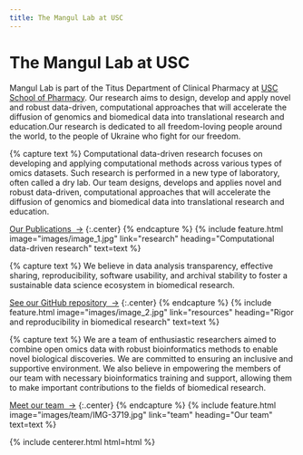 ```yaml
---
title: The Mangul Lab at USC
---
```



# The Mangul Lab at USC


Mangul Lab is part of the Titus Department of Clinical Pharmacy at [USC School of Pharmacy](https://pharmacyschool.usc.edu/). Our research aims to design, develop and apply novel and robust data-driven, computational approaches that will accelerate the diffusion of genomics and biomedical data into translational research and education.Our research is dedicated to all freedom-loving people around the world, to the people of Ukraine who fight for our freedom.



<!-- section break -->

{% capture text %}
Computational data-driven research focuses on developing and applying computational methods across various types of omics datasets. Such research is performed in a new type of laboratory, often called a dry lab. Our team designs, develops and applies novel and robust data-driven, computational approaches that will accelerate the diffusion of genomics and biomedical data into translational research and education.

[Our Publications &nbsp;→](research)
{:.center}
{% endcapture %}
{%
  include feature.html
  image="images/image_1.jpg"
  link="research"
  heading="Computational data-driven research"
  text=text
%}

{% capture text %}
We believe in data analysis transparency, effective sharing, reproducibility, software usability, and archival stability to foster a sustainable data science ecosystem in biomedical research.

[See our GitHub repository &nbsp;→](https://github.com/Mangul-Lab-USC/)
{:.center}
{% endcapture %}
{%
  include feature.html
  image="images/image_2.jpg"
  link="resources"
  heading="Rigor and reproducibility in biomedical research"
  text=text
%}

{% capture text %}
We are a team of enthusiastic researchers aimed to combine open omics data with robust bioinformatics methods to enable novel biological discoveries. We are committed to ensuring an inclusive and supportive environment. We also believe in empowering the members of our team with necessary bioinformatics training and support, allowing them to make important contributions to the fields of biomedical research.


[Meet our team &nbsp;→](team)
{:.center}
{% endcapture %}
{%
  include feature.html
  image="images/team/IMG-3719.jpg"
  link="team"
  heading="Our team"
  text=text
%}



{% include centerer.html html=html %}

